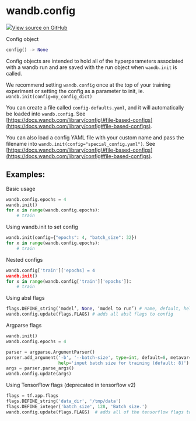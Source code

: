 # wandb.config

[![](https://www.tensorflow.org/images/GitHub-Mark-32px.png)View source on GitHub](https://www.github.com/wandb/client/tree/v0.11.0/wandb/sdk/wandb_config.py#L23-L239)

Config object

```python
config() -> None
```

Config objects are intended to hold all of the hyperparameters associated with a wandb run and are saved with the run object when `wandb.init` is called.

We recommend setting `wandb.config` once at the top of your training experiment or setting the config as a parameter to init, ie. `wandb.init(config=my_config_dict)`

You can create a file called `config-defaults.yaml`, and it will automatically be loaded into `wandb.config`. See [https://docs.wandb.com/library/config\#file-based-configs](https://docs.wandb.com/library/config#file-based-configs).

You can also load a config YAML file with your custom name and pass the filename into `wandb.init(config="special_config.yaml")`. See [https://docs.wandb.com/library/config\#file-based-configs](https://docs.wandb.com/library/config#file-based-configs).

## Examples:

Basic usage

```python
wandb.config.epochs = 4
wandb.init()
for x in range(wandb.config.epochs):
    # train
```

Using wandb.init to set config

```python
wandb.init(config={"epochs": 4, "batch_size": 32})
for x in range(wandb.config.epochs):
    # train
```

Nested configs

```python
wandb.config['train']['epochs] = 4
wandb.init()
for x in range(wandb.config['train']['epochs']):
    # train
```

Using absl flags

```python
flags.DEFINE_string(‘model’, None, ‘model to run’) # name, default, help
wandb.config.update(flags.FLAGS) # adds all absl flags to config
```

Argparse flags

```python
wandb.init()
wandb.config.epochs = 4

parser = argparse.ArgumentParser()
parser.add_argument('-b', '--batch-size', type=int, default=8, metavar='N',
                    help='input batch size for training (default: 8)')
args = parser.parse_args()
wandb.config.update(args)
```

Using TensorFlow flags \(deprecated in tensorflow v2\)

```python
flags = tf.app.flags
flags.DEFINE_string('data_dir', '/tmp/data')
flags.DEFINE_integer('batch_size', 128, 'Batch size.')
wandb.config.update(flags.FLAGS)  # adds all of the tensorflow flags to config
```


